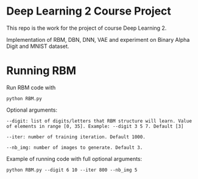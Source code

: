 # Deep Learning 2 Course Project
This repo is the work for the project of course Deep Learning 2.

Implementation of RBM, DBN, DNN, VAE and experiment on Binary Alpha Digit and MNIST dataset. 

# Running RBM
Run RBM code with

``` python RBM.py ```

Optional arguments:
```
--digit: list of digits/letters that RBM structure will learn. Value of elements in range [0, 35]. Example: --digit 3 5 7. Default [3]

--iter: number of training iteration. Default 1000.

--nb_img: number of images to generate. Default 3.
```
Example of running code with full optional arguments:

```python RBM.py --digit 6 10 --iter 800 --nb_img 5```
